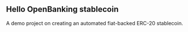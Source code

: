 Hello OpenBanking stablecoin
------------------------

A demo project on creating an automated fiat-backed ERC-20 stablecoin.